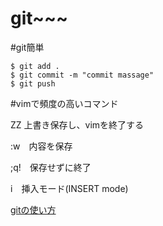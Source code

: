 # git~~~

#git簡単
```
$ git add .
$ git commit -m "commit massage"
$ git push

```
#vimで頻度の高いコマンド

ZZ 上書き保存し、vimを終了する

:w　内容を保存

;q!　保存せずに終了

i　挿入モード(INSERT mode)

[gitの使い方](/source/git.md)
